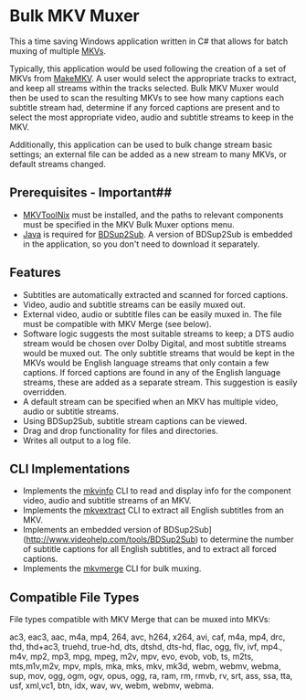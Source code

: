 # Bulk MKV Muxer #

This a time saving Windows application written in C# that allows for batch muxing of multiple [MKVs](http://www.matroska.org).  

Typically, this application would be used following the creation of a set of MKVs from [MakeMKV](http://makemkv.com/). A user would select the appropriate tracks to  extract, and keep all streams within the tracks selected. Bulk MKV Muxer would then be used to scan the resulting MKVs to see how many captions each subtitle stream had, determine if any forced captions are present and to select the most appropriate video, audio and subtitle streams to keep in the MKV.

Additionally, this application can be used to bulk change stream basic settings; an external file can be added as a new stream to many MKVs, or default streams changed.


## Prerequisites - Important##

- [MKVToolNix](http://www.bunkus.org/videotools/mkvtoolnix/downloads.html) must be installed, and the paths to relevant components must be specified in the MKV Bulk Muxer options menu.
- [Java](https://www.java.com/en/download/) is required for [BDSup2Sub](http://www.videohelp.com/tools/BDSup2Sub).  A version of BDSup2Sub is embedded in the application, so you don't need to download it separately.


## Features ##

- Subtitles are automatically extracted and scanned for forced captions. 
- Video, audio and subtitle streams can be easily muxed out.
- External video, audio or subtitle files can be easily muxed in.  The file must be compatible with MKV Merge (see below).
- Software logic suggests the most suitable streams to keep; a DTS audio stream would be chosen over Dolby Digital, and most subtitle streams would be muxed out. The only subtitle streams that would be kept in the MKVs would be English language streams that only contain a few captions.  If forced captions are found in any of the English language streams, these are added as a separate stream. This suggestion is easily overridden.
- A default stream can be specified when an MKV has multiple video, audio or subtitle streams.
- Using BDSup2Sub, subtitle stream captions can be viewed. 
- Drag and drop functionality for files and directories.
- Writes all output to a log file.


## CLI Implementations ##

- Implements the [mkvinfo](http://www.bunkus.org/videotools/mkvtoolnix/doc/mkvinfo.html) CLI to read and display info for the component video, audio and subtitle streams of an MKV.
- Implements the [mkvextract](http://www.bunkus.org/videotools/mkvtoolnix/doc/mkvextract.html) CLI to extract all English subtitles from an MKV.
- Implements an embedded version of BDSup2Sub](http://www.videohelp.com/tools/BDSup2Sub) to determine the number of subtitle captions for all English subtitles, and to extract all forced captions.
- Implements the [mkvmerge](http://www.bunkus.org/videotools/mkvtoolnix/doc/mkvmerge.html) CLI for bulk muxing.

## Compatible File Types ##

File types compatible with MKV Merge that can be muxed into MKVs:

ac3, eac3, aac, m4a, mp4, 264, avc, h264, x264, avi, caf, m4a, mp4, drc, thd, thd+ac3, truehd, true-hd, dts, dtshd, dts-hd, flac, ogg, flv, ivf, mp4., m4v, mp2, mp3, mpg, mpeg, m2v, mpv, evo, evob, vob, ts, m2ts, mts,m1v,m2v, mpv, mpls, mka, mks, mkv, mk3d, webm, webmv, webma, sup, mov, ogg, ogm, ogv, opus, ogg, ra, ram, rm, rmvb, rv, srt, ass, ssa, tta, usf, xml,vc1, btn, idx, wav, wv, webm, webmv, webma.